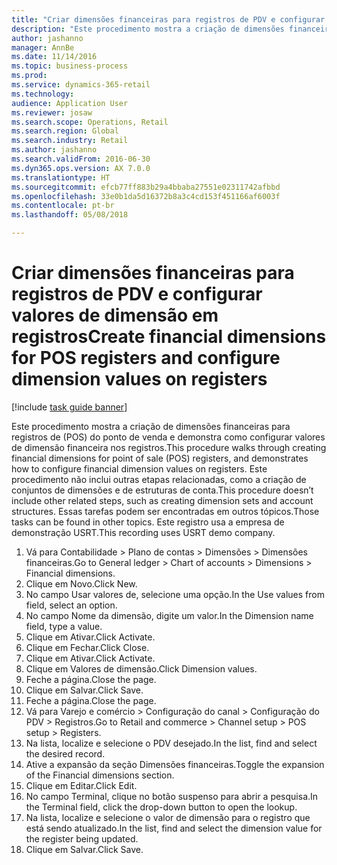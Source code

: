```yaml
--- 
title: "Criar dimensões financeiras para registros de PDV e configurar valores de dimensão em registros"
description: "Este procedimento mostra a criação de dimensões financeiras para registros de (POS) do ponto de venda e demonstra como configurar valores de dimensão financeira nos registros."
author: jashanno
manager: AnnBe
ms.date: 11/14/2016
ms.topic: business-process
ms.prod: 
ms.service: dynamics-365-retail
ms.technology: 
audience: Application User
ms.reviewer: josaw
ms.search.scope: Operations, Retail
ms.search.region: Global
ms.search.industry: Retail
ms.author: jashanno
ms.search.validFrom: 2016-06-30
ms.dyn365.ops.version: AX 7.0.0
ms.translationtype: HT
ms.sourcegitcommit: efcb77ff883b29a4bbaba27551e02311742afbbd
ms.openlocfilehash: 33e0b1da5d16372b8a3c4cd153f451166af6003f
ms.contentlocale: pt-br
ms.lasthandoff: 05/08/2018

---
```

# <a name="create-financial-dimensions-for-pos-registers-and-configure-dimension-values-on-registers"></a><span data-ttu-id="0a19d-103">Criar dimensões financeiras para registros de PDV e configurar valores de dimensão em registros</span><span class="sxs-lookup"><span data-stu-id="0a19d-103">Create financial dimensions for POS registers and configure dimension values on registers</span></span>

[!include [task guide banner](../includes/task-guide-banner.md)]

<span data-ttu-id="0a19d-104">Este procedimento mostra a criação de dimensões financeiras para registros de (POS) do ponto de venda e demonstra como configurar valores de dimensão financeira nos registros.</span><span class="sxs-lookup"><span data-stu-id="0a19d-104">This procedure walks through creating financial dimensions for point of sale (POS) registers, and demonstrates how to configure financial dimension values on registers.</span></span> <span data-ttu-id="0a19d-105">Este procedimento não inclui outras etapas relacionadas, como a criação de conjuntos de dimensões e de estruturas de conta.</span><span class="sxs-lookup"><span data-stu-id="0a19d-105">This procedure doesn’t include other related steps, such as creating dimension sets and account structures.</span></span> <span data-ttu-id="0a19d-106">Essas tarefas podem ser encontradas em outros tópicos.</span><span class="sxs-lookup"><span data-stu-id="0a19d-106">Those tasks can be found in other topics.</span></span> <span data-ttu-id="0a19d-107">Este registro usa a empresa de demonstração USRT.</span><span class="sxs-lookup"><span data-stu-id="0a19d-107">This recording uses USRT demo company.</span></span>

1. <span data-ttu-id="0a19d-108">Vá para Contabilidade > Plano de contas > Dimensões > Dimensões financeiras.</span><span class="sxs-lookup"><span data-stu-id="0a19d-108">Go to General ledger > Chart of accounts > Dimensions > Financial dimensions.</span></span>
2. <span data-ttu-id="0a19d-109">Clique em Novo.</span><span class="sxs-lookup"><span data-stu-id="0a19d-109">Click New.</span></span>
3. <span data-ttu-id="0a19d-110">No campo Usar valores de, selecione uma opção.</span><span class="sxs-lookup"><span data-stu-id="0a19d-110">In the Use values from field, select an option.</span></span>
4. <span data-ttu-id="0a19d-111">No campo Nome da dimensão, digite um valor.</span><span class="sxs-lookup"><span data-stu-id="0a19d-111">In the Dimension name field, type a value.</span></span>
5. <span data-ttu-id="0a19d-112">Clique em Ativar.</span><span class="sxs-lookup"><span data-stu-id="0a19d-112">Click Activate.</span></span>
6. <span data-ttu-id="0a19d-113">Clique em Fechar.</span><span class="sxs-lookup"><span data-stu-id="0a19d-113">Click Close.</span></span>
7. <span data-ttu-id="0a19d-114">Clique em Ativar.</span><span class="sxs-lookup"><span data-stu-id="0a19d-114">Click Activate.</span></span>
8. <span data-ttu-id="0a19d-115">Clique em Valores de dimensão.</span><span class="sxs-lookup"><span data-stu-id="0a19d-115">Click Dimension values.</span></span>
9. <span data-ttu-id="0a19d-116">Feche a página.</span><span class="sxs-lookup"><span data-stu-id="0a19d-116">Close the page.</span></span>
10. <span data-ttu-id="0a19d-117">Clique em Salvar.</span><span class="sxs-lookup"><span data-stu-id="0a19d-117">Click Save.</span></span>
11. <span data-ttu-id="0a19d-118">Feche a página.</span><span class="sxs-lookup"><span data-stu-id="0a19d-118">Close the page.</span></span>
12. <span data-ttu-id="0a19d-119">Vá para Varejo e comércio > Configuração do canal > Configuração do PDV > Registros.</span><span class="sxs-lookup"><span data-stu-id="0a19d-119">Go to Retail and commerce > Channel setup > POS setup > Registers.</span></span>
13. <span data-ttu-id="0a19d-120">Na lista, localize e selecione o PDV desejado.</span><span class="sxs-lookup"><span data-stu-id="0a19d-120">In the list, find and select the desired record.</span></span>
14. <span data-ttu-id="0a19d-121">Ative a expansão da seção Dimensões financeiras.</span><span class="sxs-lookup"><span data-stu-id="0a19d-121">Toggle the expansion of the Financial dimensions section.</span></span>
15. <span data-ttu-id="0a19d-122">Clique em Editar.</span><span class="sxs-lookup"><span data-stu-id="0a19d-122">Click Edit.</span></span>
16. <span data-ttu-id="0a19d-123">No campo Terminal, clique no botão suspenso para abrir a pesquisa.</span><span class="sxs-lookup"><span data-stu-id="0a19d-123">In the Terminal field, click the drop-down button to open the lookup.</span></span>
17. <span data-ttu-id="0a19d-124">Na lista, localize e selecione o valor de dimensão para o registro que está sendo atualizado.</span><span class="sxs-lookup"><span data-stu-id="0a19d-124">In the list, find and select the dimension value for the register being updated.</span></span>
18. <span data-ttu-id="0a19d-125">Clique em Salvar.</span><span class="sxs-lookup"><span data-stu-id="0a19d-125">Click Save.</span></span>


